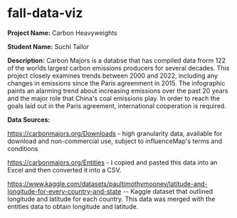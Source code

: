 # fall-data-viz
**Project Name:** Carbon Heavyweights

**Student Name:** Suchi Tailor

**Description:** Carbon Majors is a databse that has compiled data frorm 122 of the worlds largest carbon emissions producers for several decades. This project closely examines trends between 2000 and 2022, including any changes in emissions since the Paris agreenment in 2015. The infographic paints an alarming trend about increasing emissions over the past 20 years and the major role that China's coal emissions play. In order to reach the goals laid out in the Paris agreement, international cooperation is required. 

**Data Sources:**

https://carbonmajors.org/Downloads - high granularity data, available for download and non-commercial use, subject to influenceMap's terms and conditions

https://carbonmajors.org/Entities - I copied and pasted this data into an Excel and then converted it into a CSV. 

https://www.kaggle.com/datasets/paultimothymooney/latitude-and-longitude-for-every-country-and-state -- Kaggle dataset that outlined longitude and latitude for each country. This data was merged with the entities data to obtain longitude and latitude. 


